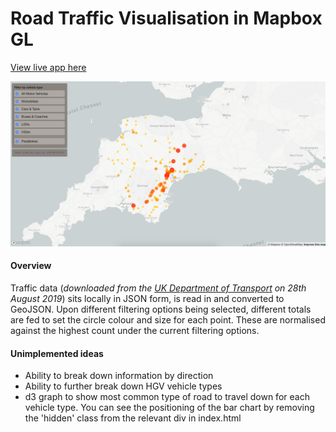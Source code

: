 # Road Traffic Visualisation in Mapbox GL
[View live app here](https://rtv.bhison.now.sh/)

![screenshot](screenshot.png)

#### Overview
Traffic data (*downloaded from the [UK Department of Transport](https://roadtraffic.dft.gov.uk/api/average-annual-daily-flow-by-direction?filter[local_authority_id]=71) on 28th August 2019*) sits locally in JSON form, is read in and converted to GeoJSON. Upon different filtering options being selected, different totals are fed to set the circle colour and size for each point. These are normalised against the highest count under the current filtering options.

#### Unimplemented ideas
- Ability to break down information by direction
- Ability to further break down HGV vehicle types
- d3 graph to show most common type of road to travel down for each vehicle type. You can see the positioning
  of the bar chart by removing the 'hidden' class from the relevant div in index.html